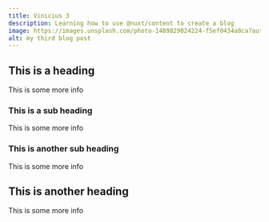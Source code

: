 ```yaml
---
title: Vinicius 3
description: Learning how to use @nuxt/content to create a blog
image: https://images.unsplash.com/photo-1489829024224-f5ef0434a0ca?auto=format&fit=crop&w=1000&q=50
alt: my third blog post
---
```


## This is a heading

This is some more info

### This is a sub heading

This is some more info

### This is another sub heading

This is some more info

## This is another heading

This is some more info
